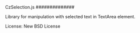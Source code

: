CzSelection.js
##############

Library for manipulation with selected text in TextArea element.

License: New BSD License

